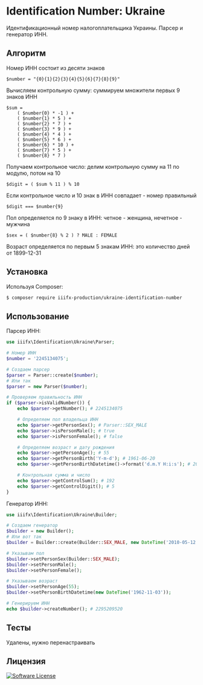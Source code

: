 # Identification Number: Ukraine

Идентификационный номер налогоплательщика Украины. Парсер и генератор ИНН.

[comment]: <> ([![SensioLabsInsight]&#40;https://insight.sensiolabs.com/projects/746be262-9725-4d22-9ce1-e7eb07dc4858/big.png&#41;]&#40;https://insight.sensiolabs.com/projects/746be262-9725-4d22-9ce1-e7eb07dc4858&#41;)

[comment]: <> ([![Latest Version on Packagist][ico-version]][link-packagist] [![Build Status][ico-travis]][link-travis])

[comment]: <> ([![Total Downloads][ico-downloads]][link-downloads] )

## Алгоритм
Номер ИНН состоит из десяти знаков
```
$number = "{0}{1}{2}{3}{4}{5}{6}{7}{8}{9}"
```

Вычисляем контрольную сумму: суммируем множители первых 9 знаков ИНН
```
$sum =
    ( $number{0} * -1 ) +
    ( $number{1} * 5 ) +
    ( $number{2} * 7 ) +
    ( $number{3} * 9 ) +
    ( $number{4} * 4 ) +
    ( $number{5} * 6 ) +
    ( $number{6} * 10 ) +
    ( $number{7} * 5 ) +
    ( $number{8} * 7 )
```
Получаем контрольное число: делим контрольную сумму на 11 по модулю, потом на 10
```
$digit = ( $sum % 11 ) % 10
```
Если контрольное число и 10 знак в ИНН совпадает - номер правильный
```
$digit === $number{9}
```
Пол определяется по 9 знаку в ИНН: четное - женщина, нечетное - мужчина
```
$sex = ( $number{8} % 2 ) ? MALE : FEMALE
```
Возраст определяется по первым 5 знакам ИНН: это количество дней от 1899-12-31


## Установка

Используя Composer:

``` bash
$ composer require iiifx-production/ukraine-identification-number
```

## Использование

Парсер ИНН:

``` php
use iiifx\Identification\Ukraine\Parser;

# Номер ИНН
$number = '2245134075';

# Создаем парсер
$parser = Parser::create($number);
# Или так
$parser = new Parser($number);

# Проверяем правильность ИНН
if ($parser->isValidNumber()) {
    echo $parser->getNumber(); # 2245134075

    # Определяем пол владельца ИНН
    echo $parser->getPersonSex(); # Parser::SEX_MALE
    echo $parser->isPersonMale(); # true
    echo $parser->isPersonFemale(); # false

    # Определяем возраст и дату рождения
    echo $parser->getPersonAge(); # 55
    echo $parser->getPersonBirth('Y-m-d'); # 1961-06-20
    echo $parser->getPersonBirthDatetime()->format('d.m.Y H:i:s'); # 20.06.1961 00:00:00

    # Контрольная сумма и число
    echo $parser->getControlSum(); # 192
    echo $parser->getControlDigit(); # 5
}
```

Генератор ИНН:

``` php
use iiifx\Identification\Ukraine\Builder;

# Создаем генератор
$builder = new Builder();
# Или вот так
$builder = Builder::create(Builder::SEX_MALE, new DateTime('2010-05-12'));

# Указывам пол
$builder->setPersonSex(Builder::SEX_MALE);
$builder->setPersonMale();
$builder->setPersonFemale();

# Указываем возраст
$builder->setPersonAge(55);
$builder->setPersonBirthDatetime(new DateTime('1962-11-03'));

# Генерируем ИНН
echo $builder->createNumber(); # 2295209520
```

## Тесты
Удалены, нужно перенастраивать

[comment]: <> ([![Build Status][ico-travis]][link-travis] [![Code Coverage][ico-codecoverage]][link-scrutinizer])

## Лицензия

[![Software License][ico-license]](LICENSE.md)


[ico-version]: https://img.shields.io/packagist/v/iiifx-production/ukraine-identification-number.svg
[ico-license]: https://img.shields.io/badge/license-MIT-brightgreen.svg
[ico-downloads]: https://img.shields.io/packagist/dt/iiifx-production/ukraine-identification-number.svg
[ico-travis]: https://travis-ci.org/iiifx-production/ukraine-identification-number.svg
[ico-scrutinizer]: https://scrutinizer-ci.com/g/iiifx-production/ukraine-identification-number/badges/quality-score.png?b=master
[ico-codecoverage]: https://scrutinizer-ci.com/g/iiifx-production/ukraine-identification-number/badges/coverage.png?b=master

[link-packagist]: https://packagist.org/packages/iiifx-production/ukraine-identification-number
[link-downloads]: https://packagist.org/packages/iiifx-production/ukraine-identification-number
[link-travis]: https://travis-ci.org/iiifx-production/ukraine-identification-number
[link-scrutinizer]: https://scrutinizer-ci.com/g/iiifx-production/ukraine-identification-number/?branch=master

